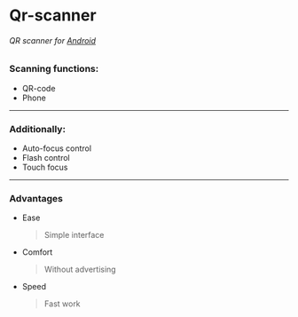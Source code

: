 # Qr-scanner #

###### QR scanner for [Android](https://developer.android.com/)

### Scanning functions:     
* QR-code
* Phone
***
### Additionally:
* Auto-focus control
* Flash control
* Touch focus
***
### Advantages
* Ease
     > Simple interface
* Comfort
     > Without advertising
* Speed
     > Fast work
